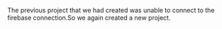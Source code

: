The previous project that we had created was unable to connect to the firebase connection.So we again created a new project.
